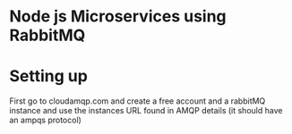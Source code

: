 # Node js Microservices using RabbitMQ

# Setting up

First go to cloudamqp.com and create a free account and a rabbitMQ instance and use the instances URL found in AMQP details (it should have an ampqs protocol)